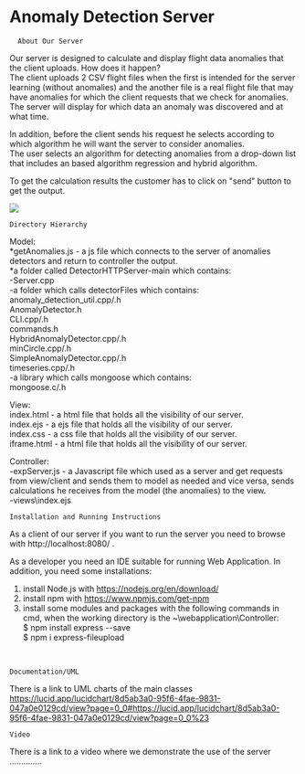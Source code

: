 # Anomaly Detection Server
      About Our Server
Our server is designed to calculate and display flight data anomalies that the client uploads. How does it happen?\
The client uploads 2 CSV flight files when the first is intended for the server learning (without anomalies)
and the another file is a real flight file that may have anomalies for which the client requests that we check for anomalies.
The server will display for which data an anomaly was discovered and at what time.

In addition, before the client sends his request he selects according to which algorithm he will want the server to consider anomalies.\
The user selects an algorithm for detecting anomalies from a drop-down list that includes an based algorithm regression and hybrid algorithm.

To get the calculation results the customer has to click on "send" button to get the output.

<img src="https://user-images.githubusercontent.com/49268743/120936831-b2eac080-c712-11eb-8b43-0cee511c9a03.png">


    Directory Hierarchy
Model:\
      *getAnomalies.js - a js file which connects to the server of anomalies detectors and return to controller the output.\
      *a folder called DetectorHTTPServer-main which contains:\
	-Server.cpp\
      -a folder which calls detectorFiles which contains:\
		anomaly_detection_util.cpp/.h\
		AnomalyDetector.h\
		CLI.cpp/.h\
		commands.h\
		HybridAnomalyDetector.cpp/.h\
		minCircle.cpp/.h\
		SimpleAnomalyDetector.cpp/.h\
		timeseries.cpp/.h\
      -a library which calls mongoose which contains:\
		mongoose.c/.h
   
View:\
  index.html - a html file that holds all the visibility of our server.\
  index.ejs - a ejs file that holds all the visibility of our server.\
  index.css - a css file that holds all the visibility of our server.\
  iframe.html - a html file that holds all the visibility of our server.

Controller:\
  -expServer.js - a Javascript file which used as a server and get requests from view/client and sends them to model as needed
  and vice versa, sends calculations he receives from the model (the anomalies) to the view.\
  -views\\index.ejs

    Installation and Running Instructions
As a client of our server if you want to run the server you need to browse with http://localhost:8080/  .

As a developer you need an IDE suitable for running Web Application.
In addition, you need some installations:
1. install Node.js with https://nodejs.org/en/download/
2. install npm with https://www.npmjs.com/get-npm
3. install some modules and packages with the following commands in cmd, when the working directory is the ~\webapplication\Controller:\
  $ npm install express --save\
  $ npm i express-fileupload
<br>

    Documentation/UML
There is a link to UML charts of the main classes https://lucid.app/lucidchart/8d5ab3a0-95f6-4fae-9831-047a0e0129cd/view?page=0_0#https://lucid.app/lucidchart/8d5ab3a0-95f6-4fae-9831-047a0e0129cd/view?page=0_0%23

    Video
There is a link to a video where we demonstrate the use of the server ..............

